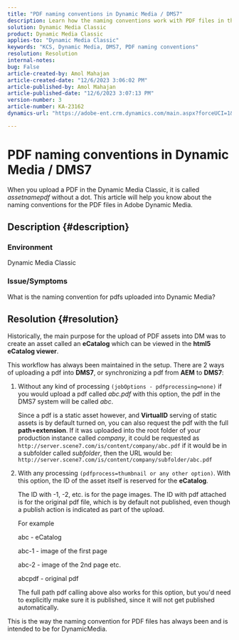 ```yaml
---
title: "PDF naming conventions in Dynamic Media / DMS7"
description: Learn how the naming conventions work with PDF files in the Adobe Dynamic Media Classic.
solution: Dynamic Media Classic
product: Dynamic Media Classic
applies-to: "Dynamic Media Classic"
keywords: "KCS, Dynamic Media, DMS7, PDF naming conventions"
resolution: Resolution
internal-notes: 
bug: False
article-created-by: Amol Mahajan
article-created-date: "12/6/2023 3:06:02 PM"
article-published-by: Amol Mahajan
article-published-date: "12/6/2023 3:07:13 PM"
version-number: 3
article-number: KA-23162
dynamics-url: "https://adobe-ent.crm.dynamics.com/main.aspx?forceUCI=1&pagetype=entityrecord&etn=knowledgearticle&id=588b67f2-4894-ee11-be37-6045bd006e5a"

---
```

# PDF naming conventions in Dynamic Media / DMS7


When you upload a PDF in the Dynamic Media Classic, it is called *assetnamepdf* without a dot. This article will help you know about the naming conventions for the PDF files in Adobe Dynamic Media.

## Description {#description}


### <b>Environment</b>

Dynamic Media Classic



### <b>Issue/Symptoms</b>

What is the naming convention for pdfs uploaded into Dynamic Media?


## Resolution {#resolution}


Historically, the main purpose for the upload of PDF assets into DM was to create an asset called an <b>eCatalog</b> which can be viewed in the <b>html5 eCatalog viewer</b>.

This workflow has always been maintained in the setup. There are 2 ways of uploading a pdf into <b>DMS7</b>, or synchronizing a pdf from <b>AEM</b> to <b>DMS7</b>:

1. Without any kind of processing `(jobOptions - pdfprocessing=none)` if you would upload a pdf called *abc.pdf* with this option, the pdf in the DMS7 system will be called *abc*.

    
    Since a pdf is a static asset however, and <b>VirtualID</b> serving of static assets is by default turned on, you can also request the pdf with the full <b>path+extension</b>. If it was uploaded into the root folder of your production instance called *company*, it could be requested as `http://server.scene7.com/is/content/company/abc.pdf` if it would be in a subfolder called *subfolder*, then the URL would be: `http://server.scene7.com/is/content/company/subfolder/abc.pdf`


2. With any processing `(pdfprocess=thumbnail or any other option)`. With this option, the ID of the asset itself is reserved for the <b>eCatalog</b>.

    
    The ID with -1, -2, etc. is for the page images. The ID with pdf attached is for the original pdf file, which is by default not published, even though a publish action is indicated as part of the upload.

     For example

     

    abc - eCatalog

    abc-1 - image of the first page

    abc-2 - image of the 2nd page etc.

    abcpdf - original pdf

    The full path pdf calling above also works for this option, but you'd need to explicitly make sure it is published, since it will not get published automatically.


This is the way the naming convention for PDF files has always been and is intended to be for DynamicMedia.
